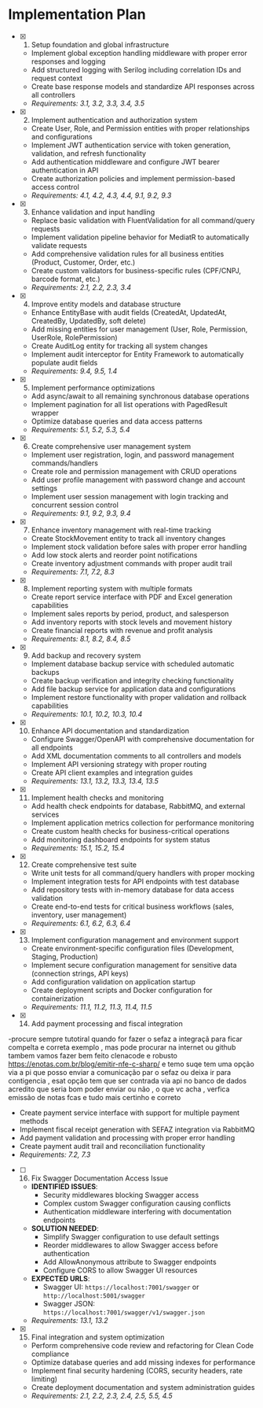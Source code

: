 # Implementation Plan

- [x] 1. Setup foundation and global infrastructure

  - Implement global exception handling middleware with proper error responses and logging
  - Add structured logging with Serilog including correlation IDs and request context
  - Create base response models and standardize API responses across all controllers
  - _Requirements: 3.1, 3.2, 3.3, 3.4, 3.5_

- [x] 2. Implement authentication and authorization system

  - Create User, Role, and Permission entities with proper relationships and configurations
  - Implement JWT authentication service with token generation, validation, and refresh functionality
  - Add authentication middleware and configure JWT bearer authentication in API
  - Create authorization policies and implement permission-based access control
  - _Requirements: 4.1, 4.2, 4.3, 4.4, 9.1, 9.2, 9.3_

- [x] 3. Enhance validation and input handling

  - Replace basic validation with FluentValidation for all command/query requests
  - Implement validation pipeline behavior for MediatR to automatically validate requests
  - Add comprehensive validation rules for all business entities (Product, Customer, Order, etc.)
  - Create custom validators for business-specific rules (CPF/CNPJ, barcode format, etc.)
  - _Requirements: 2.1, 2.2, 2.3, 3.4_

- [x] 4. Improve entity models and database structure

  - Enhance EntityBase with audit fields (CreatedAt, UpdatedAt, CreatedBy, UpdatedBy, soft delete)
  - Add missing entities for user management (User, Role, Permission, UserRole, RolePermission)
  - Create AuditLog entity for tracking all system changes
  - Implement audit interceptor for Entity Framework to automatically populate audit fields
  - _Requirements: 9.4, 9.5, 1.4_

- [x] 5. Implement performance optimizations

  - Add async/await to all remaining synchronous database operations
  - Implement pagination for all list operations with PagedResult wrapper
  - Optimize database queries and data access patterns
  - _Requirements: 5.1, 5.2, 5.3, 5.4_

- [x] 6. Create comprehensive user management system

  - Implement user registration, login, and password management commands/handlers
  - Create role and permission management with CRUD operations
  - Add user profile management with password change and account settings
  - Implement user session management with login tracking and concurrent session control
  - _Requirements: 9.1, 9.2, 9.3, 9.4_

- [x] 7. Enhance inventory management with real-time tracking

  - Create StockMovement entity to track all inventory changes
  - Implement stock validation before sales with proper error handling
  - Add low stock alerts and reorder point notifications
  - Create inventory adjustment commands with proper audit trail
  - _Requirements: 7.1, 7.2, 8.3_

- [x] 8. Implement reporting system with multiple formats

  - Create report service interface with PDF and Excel generation capabilities
  - Implement sales reports by period, product, and salesperson
  - Add inventory reports with stock levels and movement history
  - Create financial reports with revenue and profit analysis
  - _Requirements: 8.1, 8.2, 8.4, 8.5_

- [x] 9. Add backup and recovery system

  - Implement database backup service with scheduled automatic backups
  - Create backup verification and integrity checking functionality
  - Add file backup service for application data and configurations
  - Implement restore functionality with proper validation and rollback capabilities
  - _Requirements: 10.1, 10.2, 10.3, 10.4_

- [x] 10. Enhance API documentation and standardization

  - Configure Swagger/OpenAPI with comprehensive documentation for all endpoints
  - Add XML documentation comments to all controllers and models
  - Implement API versioning strategy with proper routing
  - Create API client examples and integration guides
  - _Requirements: 13.1, 13.2, 13.3, 13.4, 13.5_

- [x] 11. Implement health checks and monitoring

  - Add health check endpoints for database, RabbitMQ, and external services
  - Implement application metrics collection for performance monitoring
  - Create custom health checks for business-critical operations
  - Add monitoring dashboard endpoints for system status
  - _Requirements: 15.1, 15.2, 15.4_

- [x] 12. Create comprehensive test suite

  - Write unit tests for all command/query handlers with proper mocking
  - Implement integration tests for API endpoints with test database
  - Add repository tests with in-memory database for data access validation
  - Create end-to-end tests for critical business workflows (sales, inventory, user management)
  - _Requirements: 6.1, 6.2, 6.3, 6.4_

- [x] 13. Implement configuration management and environment support

  - Create environment-specific configuration files (Development, Staging, Production)
  - Implement secure configuration management for sensitive data (connection strings, API keys)
  - Add configuration validation on application startup
  - Create deployment scripts and Docker configuration for containerization
  - _Requirements: 11.1, 11.2, 11.3, 11.4, 11.5_

- [x] 14. Add payment processing and fiscal integration

-procure sempre tutotiral quando for fazer o sefaz a integraçã para ficar compelta e correta exemplo , mas pode procurar na internet ou github tambem vamos fazer bem feito clenacode e robusto
<https://enotas.com.br/blog/emitir-nfe-c-sharp/>
e temo suqe tem uma opção via a pi que posso enviar a comunicação par o sefaz ou deixa ir para contigencia , esat opção tem que ser contrada via api no banco de dados acredito que seria bom poder enviar ou não , o que vc acha , verfica emissão de notas fcas e tudo mais certinho e correto

- Create payment service interface with support for multiple payment methods
- Implement fiscal receipt generation with SEFAZ integration via RabbitMQ
- Add payment validation and processing with proper error handling
- Create payment audit trail and reconciliation functionality
- _Requirements: 7.2, 7.3_

- [ ] 16. Fix Swagger Documentation Access Issue
  - **IDENTIFIED ISSUES**: 
    - Security middlewares blocking Swagger access
    - Complex custom Swagger configuration causing conflicts
    - Authentication middleware interfering with documentation endpoints
  - **SOLUTION NEEDED**:
    - Simplify Swagger configuration to use default settings
    - Reorder middlewares to allow Swagger access before authentication
    - Add AllowAnonymous attribute to Swagger endpoints
    - Configure CORS to allow Swagger UI resources
  - **EXPECTED URLS**: 
    - Swagger UI: `https://localhost:7001/swagger` or `http://localhost:5001/swagger`
    - Swagger JSON: `https://localhost:7001/swagger/v1/swagger.json`
  - _Requirements: 13.1, 13.2_

- [x] 15. Final integration and system optimization
  - Perform comprehensive code review and refactoring for Clean Code compliance
  - Optimize database queries and add missing indexes for performance
  - Implement final security hardening (CORS, security headers, rate limiting)
  - Create deployment documentation and system administration guides
  - _Requirements: 2.1, 2.2, 2.3, 2.4, 2.5, 5.5, 4.5_
